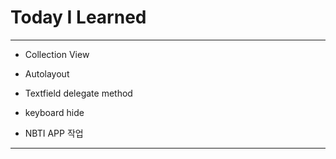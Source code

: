 # Today I Learned

- - -

- Collection View

- Autolayout

- Textfield delegate method

- keyboard hide

- NBTI APP 작업

- - -
